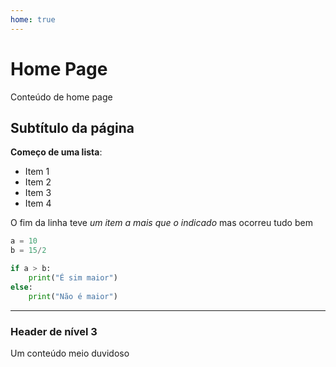 ```yaml
---
home: true
---
```


# Home Page 
Conteúdo de home page

## Subtítulo da página

**Começo de uma lista**:
- Item 1
- Item 2
- Item 3
- Item 4

O fim da linha teve *um item a mais que o indicado* mas ocorreu tudo bem

```python
a = 10
b = 15/2

if a > b:
    print("É sim maior") 
else:
    print("Não é maior")

```

---

### Header de nível 3
Um conteúdo meio duvidoso